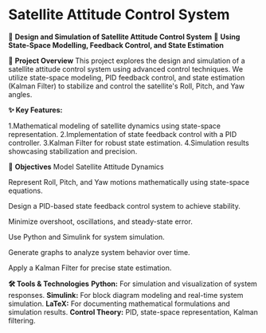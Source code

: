 # Satellite Attitude Control System


🌌 **Design and Simulation of Satellite Attitude Control System** 🚀
**Using State-Space Modelling, Feedback Control, and State Estimation**

📖 **Project Overview**
This project explores the design and simulation of a satellite attitude control system using advanced control techniques. We utilize state-space modeling, PID feedback control, and state estimation (Kalman Filter) to stabilize and control the satellite's Roll, Pitch, and Yaw angles.

**✨ Key Features:**

1.Mathematical modeling of satellite dynamics using state-space representation.
2.Implementation of state feedback control with a PID controller.
3.Kalman Filter for robust state estimation.
4.Simulation results showcasing stabilization and precision.

🎯 **Objectives**
Model Satellite Attitude Dynamics

Represent Roll, Pitch, and Yaw motions mathematically using state-space equations.

Design a PID-based state feedback control system to achieve stability.

Minimize overshoot, oscillations, and steady-state error.

Use Python and Simulink for system simulation.

Generate graphs to analyze system behavior over time.

Apply a Kalman Filter for precise state estimation.

**🛠️ Tools & Technologies**
**Python:** For simulation and visualization of system responses.
**Simulink:** For block diagram modeling and real-time system simulation.
**LaTeX:** For documenting mathematical formulations and simulation results.
**Control Theory:** PID, state-space representation, Kalman filtering.
